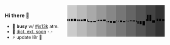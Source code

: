 <img width="307" align="right" src="https://raw.githubusercontent.com/SubZtep/SubZtep/master/assets/eq1.gif"/>

### Hi there 👋

- 🔭 **busy** w/ [#js13k](https://github.com/SubZtep/js13k-2020) atm.
- 🌱 [dict. ext. soon](https://github.com/SubZtep/web-words) -.-
- ⚡ update l8r :crocodile:

<!--
**SubZtep/SubZtep** is a ✨ _special_ ✨ repository because its `README.md` (this file) appears on your GitHub profile.

Here are some ideas to get you started:

- 🔭 I’m currently working on ...
- 🌱 I’m currently learning ...
- 👯 I’m looking to collaborate on ...
- 🤔 I’m looking for help with ...
- 💬 Ask me about ...
- 📫 How to reach me: ...
- 😄 Pronouns: ...
- ⚡ Fun fact: ...
-->

